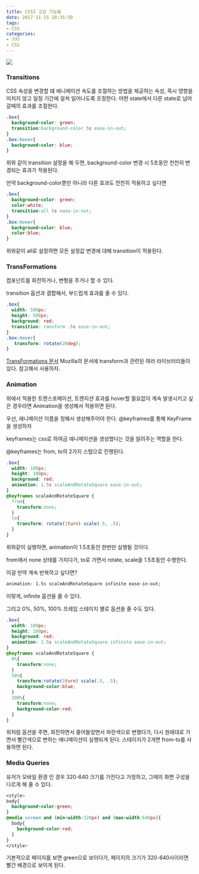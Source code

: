 ```yaml
---
title: CSS3 고급 기능들
date: 2017-11-15 10:35:50
tags:
- CSS
categories:
- 기타
- CSS
---
```


![](/images/css.jpg)

### Transitions

CSS 속성을 변경할 떄 애니메이션 속도를 조절하는 방법을 제공하는 속성, 즉시 영향을 미치지 않고 일정 기간에 걸쳐 일어나도록 조정한다. 어떤 state에서 다른 state로 넘어갈때의 효과를 조절한다.

```css
.box{
  background-color: green;
  transition:background-color 5s ease-in-out;
}
.box:hover{
  background-color: blue;
}
```

위와 같이 transition 설정을 해 두면, background-color 변경 시 5초동안 천천히 변경되는 효과가 적용된다.

만약 background-color뿐만 아니라 다른 효과도 천천히 적용하고 싶다면

```css
.box{
  background-color: green;
  color:white;
  transition:all 5s ease-in-out;
}
.box:hover{
  background-color: blue;
  color:blue;
}
```

위와같이 all로 설정하면 모든 설정값 변경에 대해 transition이 적용된다.



### TransFormations

컴포넌트를 회전하거나, 변형을 주거나 할 수 있다.

transition 옵션과 결합해서, 부드럽게 효과를 줄 수 있다.

```css
.box{
  width: 500px;
  height: 500px;
  background: red;
  transition: ransform .5s ease-in-out;
}
.box:hover{
   transform: rotate(20deg);
}
```

[TransFormations 문서](https://developer.mozilla.org/ko/docs/Web/API/Canvas_API/Tutorial/Transformations) Mozilla의 문서에 transform과 관련된 여러 라이브러리들이 있다. 참고해서 사용하자.



### Animation

위에서 적용한 트랜스포메이션, 트랜지션 효과를 hover할 필요없이 계속 발생시키고 싶은 경우라면 Animation을 생성해서 적용하면 된다.

우선, 애니메이션 이름을 정해서 생성해주어야 한다. @keyframes를 통해 KeyFrame을 생성하자 

keyframes는 css로 하여금 애니메이션을 생성했다는 것을 알려주는 역할을 한다.

@keyframes는 from, to의 2가지 스텝으로 진행된다.

```css
.box{
  width: 100px;
  height: 100px;
  background: red;
  animation: 1.5s scaleAndRotateSquare ease-in-out;
}
@keyframes scaleAndRotateSquare {
  from{
    transform:none;
  }
  to{
    transform: rotate(1turn) scale(.5, .5);
  }
}
```

위와같이 실행하면, animation이 1.5초동안 한번만 실행될 것이다.

from에서 none 상태를 가지다가, to로 가면서 rotate, scale을 1.5초동안 수행한다.

이걸 만약 계속 반복하고 싶다면?

```css
animation: 1.5s scaleAndRotateSquare infinite ease-in-out;
```

이렇게, infinite 옵션을 줄 수 있다.

그리고 0%, 50%, 100% 프레임 스테이지 별로 옵션을 줄 수도 있다.

```css
.box{
  width: 100px;
  height: 100px;
  background: red;
  animation: 1.5s scaleAndRotateSquare infinite ease-in-out;
}
@keyframes scaleAndRotateSquare {
  0%{
    transform:none;
  }
  50%{
    transform:rotate(1turn) scale(.5, .5);
    background-color:blue;
  }
  100%{
    transform:none;
    background-color:red;
  }
}
```

위처럼 옵션을 주면, 회전하면서 줄어들었면서 파란색으로 변했다가, 다시 원래대로 가면서 빨간색으로 변하는 애니메이션이 실행되게 된다. 스테이지가 2개면 from-to를 사용하면 된다.



### Media Queries

유저가 모바일 환경 인 경우 320-640 크기를 가진다고 가정하고, 그때의 화면 구성을 다르게 해 줄 수 있다.

```css
<style>
body{
  background-color:green;
}
@media screen and (min-width:320px) and (max-width:640px){
  body{
    background-color:red;
  }
}
</style>
```

기본적으로 페이지를 보면 green으로 보이다가, 페이지의 크기가 320-640사이라면 빨간 배경으로 보이게 된다.



